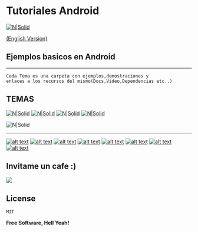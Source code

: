 
# Tutoriales Android

[![N|Solid](http://i.imgur.com/3GmaV7U.png)](https://github.com/TutorialesHackro/AndroidTutorials)

[(English Version)]()


Ejemplos basicos  en Android
----

----

    Cada Tema es una carpeta con ejemplos,demostraciones y
    enlaces a los recursos del mismo(Docs,Video,Dependencias etc..)

## TEMAS
[![N|Solid](http://i.imgur.com/7N07Xj0.png)](https://github.com/TutorialesHackro/AndroidTutorials/tree/master/%23AndroidTutorials_Dagger2) [![N|Solid](http://i.imgur.com/wosCDUL.png)](https://github.com/TutorialesHackro/AndroidTutorials/tree/master/%23AndroidTutorials_MVP) [![N|Solid](http://i.imgur.com/onjHD9n.png)](https://github.com/TutorialesHackro/AndroidTutorials/tree/master/%23AndroidTutorials_SQLITE/SQLITE1) [![N|Solid](http://i.imgur.com/m0rIaxB.png)](https://github.com/TutorialesHackro/AndroidTutorials/tree/master/%23AndroidTutorials_Retrofit)

![N|Solid](http://cebronx.org/wp-content/uploads/2015/10/en-construccion_banner-608x227.jpg)


----


[![alt text][1.1]][1]
[![alt text][2.1]][2]
[![alt text][3.1]][3]
[![alt text][4.1]][4]
[![alt text][6.1]][6]
[![alt text][7.1]][7]
[![alt text][8.1]][8]
[![alt text][9.1]][9]



[1.1]: http://i.imgur.com/WSJnJGh.png (@DavidHackro)
[2.1]: http://i.imgur.com/LTj71u4.png (Tutoriales Hackro)
[3.1]: http://i.imgur.com/AkKkG9J.png (Tutoriales Hackro)
[4.1]: http://i.imgur.com/62TiA7Z.png (Tutoriales Hackro)

[6.1]: http://i.imgur.com/8bC1N1O.png (Tutoriales Hackro)
[7.1]: http://i.imgur.com/bkADK8K.png (Tutoriales Hackro)
[8.1]: http://i.imgur.com/c4q4tlZ.png (Tutoriales Hackro)
[9.1]: http://i.imgur.com/R6x7ACz.png (Hackro)

[1]: https://twitter.com/DavidHackro
[2]: https://www.facebook.com/TutorialesHackro/
[3]: https://www.youtube.com/channel/UClxVhu_GAuKJO7RSM-JAdtw
[4]: https://www.linkedin.com/in/davidhackro/

[6]: https://www.paypal.com/cgi-bin/webscr?cmd=_s-xclick&hosted_button_id=8Z684VNGVFSJA
[7]: http://stackoverflow.com/users/3741698/david-hackro
[8]: https://www.liveedu.tv/hackro/
[9]: https://www.hackerrank.com/hackro91




## Invitame un cafe :)
[![](https://www.paypalobjects.com/en_US/i/btn/btn_donateCC_LG.gif)](https://www.paypal.com/cgi-bin/webscr?cmd=_s-xclick&hosted_button_id=8Z684VNGVFSJA)

License
----
    MIT

**Free Software, Hell Yeah!**
